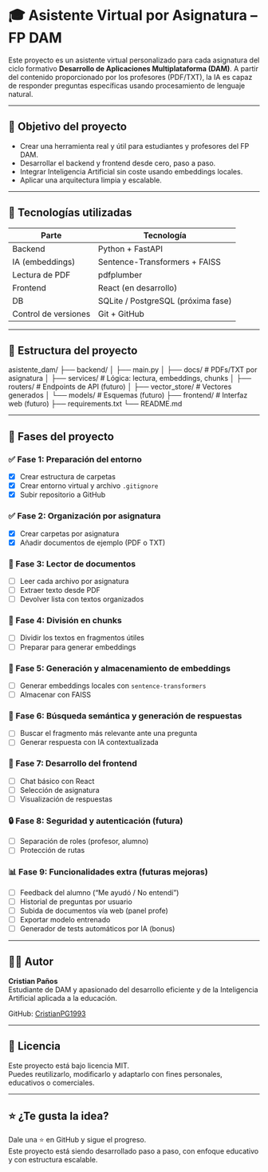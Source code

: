 # 🎓 Asistente Virtual por Asignatura – FP DAM

Este proyecto es un asistente virtual personalizado para cada asignatura del ciclo formativo **Desarrollo de Aplicaciones Multiplataforma (DAM)**. A partir del contenido proporcionado por los profesores (PDF/TXT), la IA es capaz de responder preguntas específicas usando procesamiento de lenguaje natural.

---

## 🧠 Objetivo del proyecto

- Crear una herramienta real y útil para estudiantes y profesores del FP DAM.
- Desarrollar el backend y frontend desde cero, paso a paso.
- Integrar Inteligencia Artificial sin coste usando embeddings locales.
- Aplicar una arquitectura limpia y escalable.

---

## 🚀 Tecnologías utilizadas

| Parte         | Tecnología                |
|---------------|---------------------------|
| Backend       | Python + FastAPI          |
| IA (embeddings) | Sentence-Transformers + FAISS |
| Lectura de PDF| pdfplumber                |
| Frontend      | React (en desarrollo)     |
| DB            | SQLite / PostgreSQL (próxima fase) |
| Control de versiones | Git + GitHub       |

---

## 📂 Estructura del proyecto

asistente_dam/ ├── backend/ │ ├── main.py │ ├── docs/ # PDFs/TXT por asignatura │ ├── services/ # Lógica: lectura, embeddings, chunks │ ├── routers/ # Endpoints de API (futuro) │ ├── vector_store/ # Vectores generados │ └── models/ # Esquemas (futuro) ├── frontend/ # Interfaz web (futuro) ├── requirements.txt └── README.md


---

## 🧩 Fases del proyecto

### ✅ Fase 1: Preparación del entorno
- [x] Crear estructura de carpetas
- [x] Crear entorno virtual y archivo `.gitignore`
- [x] Subir repositorio a GitHub

### ✅ Fase 2: Organización por asignatura
- [x] Crear carpetas por asignatura
- [x] Añadir documentos de ejemplo (PDF o TXT)

### 🔄 Fase 3: Lector de documentos
- [ ] Leer cada archivo por asignatura
- [ ] Extraer texto desde PDF
- [ ] Devolver lista con textos organizados

### 🔄 Fase 4: División en chunks
- [ ] Dividir los textos en fragmentos útiles
- [ ] Preparar para generar embeddings

### 🔄 Fase 5: Generación y almacenamiento de embeddings
- [ ] Generar embeddings locales con `sentence-transformers`
- [ ] Almacenar con FAISS

### 🔄 Fase 6: Búsqueda semántica y generación de respuestas
- [ ] Buscar el fragmento más relevante ante una pregunta
- [ ] Generar respuesta con IA contextualizada

### 🔄 Fase 7: Desarrollo del frontend
- [ ] Chat básico con React
- [ ] Selección de asignatura
- [ ] Visualización de respuestas

### 🔒 Fase 8: Seguridad y autenticación (futura)
- [ ] Separación de roles (profesor, alumno)
- [ ] Protección de rutas

### 📊 Fase 9: Funcionalidades extra (futuras mejoras)
- [ ] Feedback del alumno (“Me ayudó / No entendí”)
- [ ] Historial de preguntas por usuario
- [ ] Subida de documentos vía web (panel profe)
- [ ] Exportar modelo entrenado
- [ ] Generador de tests automáticos por IA (bonus)

---

## 🧑‍💻 Autor

**Cristian Paños**  
Estudiante de DAM y apasionado del desarrollo eficiente y de la Inteligencia Artificial aplicada a la educación.

GitHub: [CristianPG1993](https://github.com/CristianPG1993)

---

## 📜 Licencia

Este proyecto está bajo licencia MIT.  
Puedes reutilizarlo, modificarlo y adaptarlo con fines personales, educativos o comerciales.

---

## ⭐ ¿Te gusta la idea?

Dale una ⭐ en GitHub y sigue el progreso.  
Este proyecto está siendo desarrollado paso a paso, con enfoque educativo y con estructura escalable.
